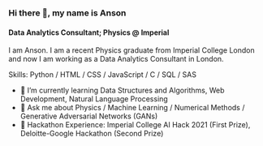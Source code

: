 ### Hi there 👋, my name is Anson
#### Data Analytics Consultant; Physics @ Imperial
I am Anson. I am a recent Physics graduate from Imperial College London and now I am working as a Data Analytics Consultant in London.

Skills: Python / HTML / CSS / JavaScript / C /  SQL /  SAS


- 🌱 I’m currently learning Data Structures and Algorithms, Web Development, Natural Language Processing 
- 💬 Ask me about Physics / Machine Learning / Numerical Methods / Generative Adversarial Networks (GANs)
- 🔭 Hackathon Experience: Imperial College AI Hack 2021 (First Prize), Deloitte-Google Hackathon (Second Prize)






<!--
**ansonpoon166/ansonpoon166** is a ✨ _special_ ✨ repository because its `README.md` (this file) appears on your GitHub profile.

Here are some ideas to get you started:

- 🔭 I’m currently working on ...
- 🌱 I’m currently learning ...
- 👯 I’m looking to collaborate on ...
- 🤔 I’m looking for help with ...
- 💬 Ask me about ...
- 📫 How to reach me: ...
- 😄 Pronouns: ...
- ⚡ Fun fact: ...
-->
